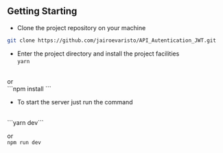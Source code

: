 ## Getting Starting

- Clone the project repository on your machine<br>
```bash
git clone https://github.com/jairoevaristo/API_Autentication_JWT.git
```

- Enter the project directory and install the project facilities
<br>```yarn```
<br>
or <br>
```npm install
```
<br> 

- To start the server just run the command
<br>
```yarn dev```<br>

or<br>
```npm run dev```
